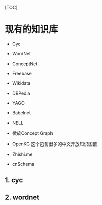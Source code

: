 [TOC]

# 现有的知识库

- Cyc
- WordNet
- ConceptNet
- Freebase
- Wikidata
- DBPedia
- YAGO
- Babelnet
- NELL
- 微软Concept Graph
- OpenKG
  这个包含很多的中文开放知识图谱

- Zhishi.me
- cnSchema

## 1. cyc

## 2. wordnet

